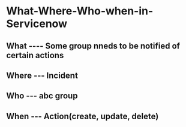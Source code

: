 # What-Where-Who-when-in-Servicenow


## What ---- Some group nneds to be notified of certain actions

## Where --- Incident

## Who --- abc group

## When --- Action(create, update, delete)
